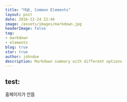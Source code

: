 ```yaml
---
title: "테슽, Common Elements"
layout: post
date: 2016-12-24 22:44
image: /assets/images/markdown.jpg
headerImage: false
tag:
- markdown
- elements
blog: true
star: true
author: johndoe
description: Markdown summary with different options
---
```


## test:
홈페이지가 안뜸
